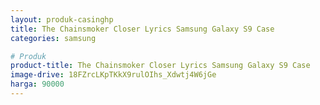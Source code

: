 ```yaml
---
layout: produk-casinghp
title: The Chainsmoker Closer Lyrics Samsung Galaxy S9 Case
categories: samsung

# Produk
product-title: The Chainsmoker Closer Lyrics Samsung Galaxy S9 Case
image-drive: 18FZrcLKpTKkX9rulOIhs_Xdwtj4W6jGe
harga: 90000
---
```

